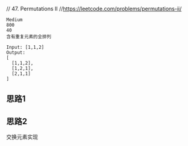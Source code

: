 // 47. Permutations II
//https://leetcode.com/problems/permutations-ii/

```aidl
Medium
800
40
含有重复元素的全排列

Input: [1,1,2]
Output:
[
  [1,1,2],
  [1,2,1],
  [2,1,1]
]
```

## 思路1




## 思路2
交换元素实现  
